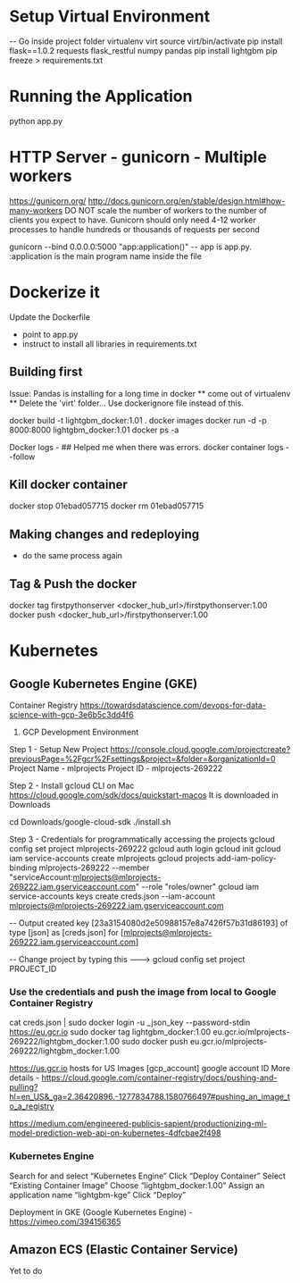 # Setup Virtual Environment
-- Go inside project folder
virtualenv virt
source virt/bin/activate
pip install flask==1.0.2 requests flask_restful numpy pandas
pip install lightgbm
pip freeze > requirements.txt

# Running the Application
python app.py

# HTTP Server - gunicorn - Multiple workers
https://gunicorn.org/
http://docs.gunicorn.org/en/stable/design.html#how-many-workers
DO NOT scale the number of workers to the number of clients you expect to have. Gunicorn should only need 4-12 worker processes to handle hundreds or thousands of requests per second

gunicorn --bind 0.0.0.0:5000 "app:application()"
-- app is app.py. :application is the main program name inside the file

# Dockerize it
Update the Dockerfile 
   - point to app.py
   - instruct to install all libraries in requirements.txt

## Building first
Issue: Pandas is installing for a long time in docker
** come out of virtualenv
** Delete the 'virt' folder... Use dockerignore file instead of this.

docker build -t lightgbm_docker:1.01 .
docker images
docker run -d -p 8000:8000 lightgbm_docker:1.01
docker ps -a

Docker logs - ## Helped me when there was errors.
docker container logs --follow <id>




## Kill docker container
docker stop 01ebad057715
docker rm 01ebad057715

## Making changes and redeploying
- do the same process again

## Tag & Push the docker
docker tag firstpythonserver <docker_hub_url>/firstpythonserver:1.00
docker push <docker_hub_url>/firstpythonserver:1.00

# Kubernetes 
## Google Kubernetes Engine (GKE)
Container Registry
https://towardsdatascience.com/devops-for-data-science-with-gcp-3e6b5c3dd4f6
1. GCP Development Environment

Step 1 - Setup New Project
   https://console.cloud.google.com/projectcreate?previousPage=%2Fgcr%2Fsettings&project=&folder=&organizationId=0
   Project Name - mlprojects
   Project ID - mlprojects-269222

Step 2 - Install gcloud CLI on Mac
https://cloud.google.com/sdk/docs/quickstart-macos
It is downloaded in Downloads

cd Downloads/google-cloud-sdk
./install.sh

Step 3 - Credentials for programmatically accessing the projects
   gcloud config set project mlprojects-269222
   gcloud auth login
   gcloud init
   gcloud iam service-accounts create mlprojects
   gcloud projects add-iam-policy-binding mlprojects-269222 --member "serviceAccount:mlprojects@mlprojects-269222.iam.gserviceaccount.com" --role "roles/owner"
   gcloud iam service-accounts keys create creds.json --iam-account mlprojects@mlprojects-269222.iam.gserviceaccount.com

-- Output
created key [23a3154080d2e50988157e8a7426f57b31d86193] of type [json] as [creds.json] for [mlprojects@mlprojects-269222.iam.gserviceaccount.com]

-- Change project by typing this ---> gcloud config set project PROJECT_ID

### Use the credentials and push the image from local to Google Container Registry
cat creds.json | sudo docker login -u _json_key --password-stdin https://eu.gcr.io
sudo docker tag lightgbm_docker:1.00 eu.gcr.io/mlprojects-269222/lightgbm_docker:1.00 
sudo docker push eu.gcr.io/mlprojects-269222/lightgbm_docker:1.00

https://us.gcr.io hosts for US Images
[gcp_account] google account ID
More details - https://cloud.google.com/container-registry/docs/pushing-and-pulling?hl=en_US&_ga=2.36420896.-1277834788.1580766497#pushing_an_image_to_a_registry

https://medium.com/engineered-publicis-sapient/productionizing-ml-model-prediction-web-api-on-kubernetes-4dfcbae2f498

### Kubernetes Engine
Search for and select “Kubernetes Engine”
Click “Deploy Container”
Select “Existing Container Image”
Choose “lightgbm_docker:1.00”
Assign an application name “lightgbm-kge”
Click “Deploy”

Deployment in GKE (Google Kubernetes Engine) - https://vimeo.com/394156365

## Amazon ECS (Elastic Container Service)

Yet to do
